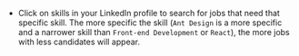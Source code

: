 - Click on skills in your LinkedIn profile to search for jobs that need that specific skill. The more specific the skill (`Ant Design` is a more specific and a narrower skill than `Front-end Development` or `React`),  the more jobs with less candidates will appear. 